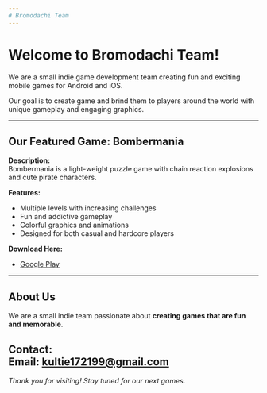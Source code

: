 ```yaml
---
# Bromodachi Team
---
```


# Welcome to Bromodachi Team!

We are a small indie game development team creating fun and exciting mobile games for Android and iOS.  

Our goal is to create game and brind them to players around the world with unique gameplay and engaging graphics.

---

## Our Featured Game: **Bombermania**

**Description:**  
Bombermania is a light-weight puzzle game with chain reaction explosions and cute pirate characters.

**Features:**  
- Multiple levels with increasing challenges  
- Fun and addictive gameplay  
- Colorful graphics and animations  
- Designed for both casual and hardcore players

**Download Here:**  
- [Google Play](https://play.google.com/store/apps/details?id=com.bromodachi.bombermania)
---

## About Us

We are a small indie team passionate about **creating games that are fun and memorable**.  

**Contact:**  
Email: kultie172199@gmail.com
---

*Thank you for visiting! Stay tuned for our next games.*

